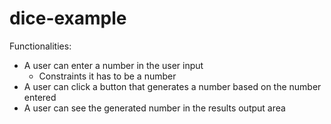 # dice-example

Functionalities:

- A user can enter a number in the user input
    - Constraints it has to be a number
- A user can click a button that generates a number based on the number entered
- A user can see the generated number in the results output area